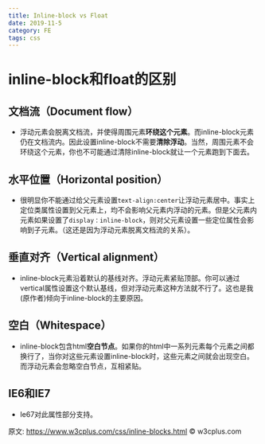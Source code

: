 ```yaml
---
title: Inline-block vs Float
date: 2019-11-5
category: FE
tags: css
---
```


# inline-block和float的区别
## 文档流（Document flow）
- 浮动元素会脱离文档流，并使得周围元素**环绕这个元素**。而inline-block元素仍在文档流内。因此设置inline-block不需要**清除浮动**。当然，周围元素不会环绕这个元素，你也不可能通过清除inline-block就让一个元素跑到下面去。

## 水平位置（Horizontal position）
- 很明显你不能通过给父元素设置`text-align:center`让浮动元素居中。事实上定位类属性设置到父元素上，均不会影响父元素内浮动的元素。但是父元素内元素如果设置了`display：inline-block`，则对父元素设置一些定位属性会影响到子元素。（这还是因为浮动元素脱离文档流的关系）。
<!--more-->

## 垂直对齐（Vertical alignment）
- inline-block元素沿着默认的基线对齐。浮动元素紧贴顶部。你可以通过vertical属性设置这个默认基线，但对浮动元素这种方法就不行了。这也是我(原作者)倾向于inline-block的主要原因。

## 空白（Whitespace）
- inline-block包含html**空白节点**。如果你的html中一系列元素每个元素之间都换行了，当你对这些元素设置inline-block时，这些元素之间就会出现空白。而浮动元素会忽略空白节点，互相紧贴。

## IE6和IE7
- Ie67对此属性部分支持。

原文: https://www.w3cplus.com/css/inline-blocks.html © w3cplus.com

